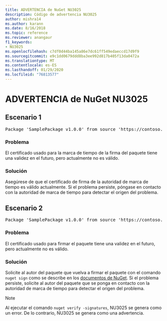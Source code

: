 ```yaml
---
title: ADVERTENCIA de NuGet NU3025
description: Código de advertencia NU3025
author: mishra14
ms.author: karann
ms.date: 8/16/2018
ms.topic: reference
ms.reviewer: anangaur
f1_keywords:
- NU3025
ms.openlocfilehash: c7df0d44ba145a86e7dc61ff549edaeccd17d9f9
ms.sourcegitcommit: e9c1dd0679ddd8ba3ee992d817b405f13da0472a
ms.translationtype: MT
ms.contentlocale: es-ES
ms.lasthandoff: 01/29/2020
ms.locfileid: "76813577"
---
```

# <a name="nuget-warning-nu3025"></a>ADVERTENCIA de NuGet NU3025

## <a name="scenario-1"></a>Escenario 1

<pre>Package 'SamplePackage v1.0.0' from source 'https://contoso.com/index.json': The timestamp signing certificate is not yet valid.</pre>

### <a name="issue"></a>Problema

El certificado usado para la marca de tiempo de la firma del paquete tiene una validez en el futuro, pero actualmente no es válido.


### <a name="solution"></a>Solución

Asegúrese de que el certificado de firma de la autoridad de marca de tiempo es válido actualmente. Si el problema persiste, póngase en contacto con la autoridad de marca de tiempo para detectar el origen del problema.



## <a name="scenario-2"></a>Escenario 2

<pre>Package 'SamplePackage v1.0.0' from source 'https://contoso.com/index.json': The primary signature's timestamp signing certificate is not yet valid.</pre>

### <a name="issue"></a>Problema

El certificado usado para firmar el paquete tiene una validez en el futuro, pero actualmente no es válido.


### <a name="solution"></a>Solución

Solicite al autor del paquete que vuelva a firmar el paquete con el comando `nuget sign` como se describe en los [documentos de NuGet](../../create-packages/sign-a-package.md). Si el problema persiste, solicite al autor del paquete que se ponga en contacto con la autoridad de marca de tiempo para detectar el origen del problema.


> [!Note]
> Al ejecutar el comando `nuget verify -signatures`, NU3025 se genera como un error. De lo contrario, NU3025 se genera como una advertencia.
